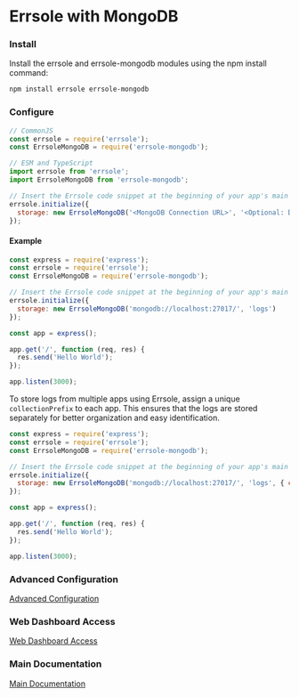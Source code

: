 # Errsole with MongoDB

### Install

Install the errsole and errsole-mongodb modules using the npm install command:

```bash
npm install errsole errsole-mongodb
```

### Configure

```javascript
// CommonJS
const errsole = require('errsole');
const ErrsoleMongoDB = require('errsole-mongodb');
```

```javascript
// ESM and TypeScript
import errsole from 'errsole';
import ErrsoleMongoDB from 'errsole-mongodb';
```

```javascript
// Insert the Errsole code snippet at the beginning of your app's main file
errsole.initialize({
  storage: new ErrsoleMongoDB('<MongoDB Connection URL>', '<Optional: Database Name>', '<Optional: MongoDB Client Options>')
});
```

#### Example

```javascript
const express = require('express');
const errsole = require('errsole');
const ErrsoleMongoDB = require('errsole-mongodb');

// Insert the Errsole code snippet at the beginning of your app's main file
errsole.initialize({
  storage: new ErrsoleMongoDB('mongodb://localhost:27017/', 'logs')
});

const app = express();

app.get('/', function (req, res) {
  res.send('Hello World');
});

app.listen(3000);
```

To store logs from multiple apps using Errsole, assign a unique `collectionPrefix` to each app. This ensures that the logs are stored separately for better organization and easy identification.

```javascript
const express = require('express');
const errsole = require('errsole');
const ErrsoleMongoDB = require('errsole-mongodb');

// Insert the Errsole code snippet at the beginning of your app's main file
errsole.initialize({
  storage: new ErrsoleMongoDB('mongodb://localhost:27017/', 'logs', { collectionPrefix: 'helloworld' })
});

const app = express();

app.get('/', function (req, res) {
  res.send('Hello World');
});

app.listen(3000);
```

### Advanced Configuration

[Advanced Configuration](/docs/advanced-configuration.md)

### Web Dashboard Access

[Web Dashboard Access](/docs/web-dashboard-access.md)

### Main Documentation

[Main Documentation](/README.md)
